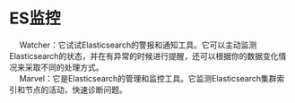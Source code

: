 


# ES监控  
<!-- 
你不得不关注的 Elasticsearch Top X 关键指标 
https://mp.weixin.qq.com/s/ns05CQF_wHysq4HXyMd2MQ
-->
&emsp; Watcher：它试试Elasticsearch的警报和通知工具。它可以主动监测Elasticsearch的状态，并在有异常的时候进行提醒，还可以根据你的数据变化情况来采取不同的处理方式。  
&emsp; Marvel：它是Elasticsearch的管理和监控工具。它监测Elasticsearch集群索引和节点的活动，快速诊断问题。   
